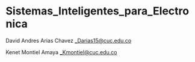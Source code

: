 # Sistemas_Inteligentes_para_Electronica
David Andres Arias Chavez _Darias15@cuc.edu.co

Kenet Montiel Amaya _Kmontiel@cuc.edu.co
